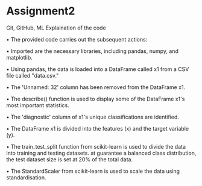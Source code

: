 # Assignment2
Git, GitHub, ML
Explaination of the code

•	The provided code carries out the subsequent actions:


•	Imported are the necessary libraries, including pandas, numpy, and matplotlib.

•	Using pandas, the data is loaded into a DataFrame called x1 from a CSV file called "data.csv."

•	The 'Unnamed: 32' column has been removed from the DataFrame x1.

•	The describe() function is used to display some of the DataFrame x1's most important statistics.

•	The 'diagnostic' column of x1's unique classifications are identified.

•	The DataFrame x1 is divided into the features (x) and the target variable (y).

•	The train_test_split function from scikit-learn is used to divide the data into training and testing datasets. at guarantee a balanced class distribution, the test dataset size is set at 20% of the total data.

•	The StandardScaler from scikit-learn is used to scale the data using standardisation.
